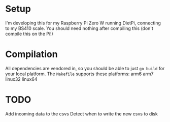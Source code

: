 # Setup

I'm developing this for my Raspberry Pi Zero W running DietPi, connecting to my
BS410 scale. You should need nothing after compiling this (don't compile this
on the Pi!)

# Compilation

All dependencies are vendored in, so you should be able to just `go build` for
your local platform. The `Makefile` supports these platforms:
  arm6 arm7 linux32 linux64

# TODO

Add incoming data to the csvs
Detect when to write the new csvs to disk
